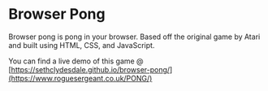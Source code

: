 # Browser Pong

Browser pong is pong in your browser. Based off the original game by Atari and built using HTML, CSS, and JavaScript.

You can find a live demo of this game @ [https://sethclydesdale.github.io/browser-pong/](https://www.roguesergeant.co.uk/PONG/)
